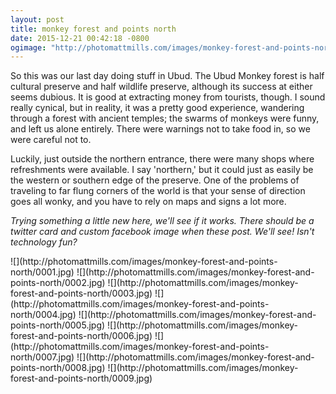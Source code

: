 ```yaml
---
layout: post
title: monkey forest and points north
date: 2015-12-21 00:42:18 -0800
ogimage: "http://photomattmills.com/images/monkey-forest-and-points-north/0002.jpg"
---
```


So this was our last day doing stuff in Ubud. The Ubud Monkey forest is half cultural preserve and half wildlife preserve, although its success at either seems dubious. It is good at extracting money from tourists, though. I sound really cynical, but in reality, it was a pretty good experience, wandering through a forest with ancient temples; the swarms of monkeys were funny, and left us alone entirely. There were warnings not to take food in, so we were careful not to.

Luckily, just outside the northern entrance, there were many shops where refreshments were available. I say 'northern,' but it could just as easily be the western or southern edge of the preserve. One of the problems of traveling to far flung corners of the world is that your sense of direction goes all wonky, and you have to rely on maps and signs a lot more. 

_Trying something a little new here, we'll see if it works. There should be a twitter card and custom facebook image when these post. We'll see! Isn't technology fun?_

<span style="display:block;" class="center">
  ![](http://photomattmills.com/images/monkey-forest-and-points-north/0001.jpg)
  ![](http://photomattmills.com/images/monkey-forest-and-points-north/0002.jpg)
  ![](http://photomattmills.com/images/monkey-forest-and-points-north/0003.jpg)
  ![](http://photomattmills.com/images/monkey-forest-and-points-north/0004.jpg)
  ![](http://photomattmills.com/images/monkey-forest-and-points-north/0005.jpg)
  ![](http://photomattmills.com/images/monkey-forest-and-points-north/0006.jpg)
  ![](http://photomattmills.com/images/monkey-forest-and-points-north/0007.jpg)
  ![](http://photomattmills.com/images/monkey-forest-and-points-north/0008.jpg)
  ![](http://photomattmills.com/images/monkey-forest-and-points-north/0009.jpg)
</span>
